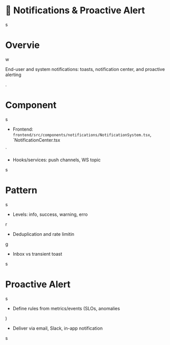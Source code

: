 

# 🔔 Notifications & Proactive Alert

s

#

# Overvie

w

End-user and system notifications: toasts, notification center, and proactive alerting

.

#

# Component

s

- Frontend: `frontend/src/components/notifications/NotificationSystem.tsx`, `NotificationCenter.tsx

`

- Hooks/services: push channels, WS topic

s

#

# Pattern

s

- Levels: info, success, warning, erro

r

- Deduplication and rate limitin

g

- Inbox vs transient toast

s

#

# Proactive Alert

s

- Define rules from metrics/events (SLOs, anomalies

)

- Deliver via email, Slack, in-app notification

s

